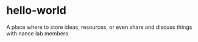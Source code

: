 # hello-world
A place where to store ideas, resources, or even share and discuss things with nance lab members
